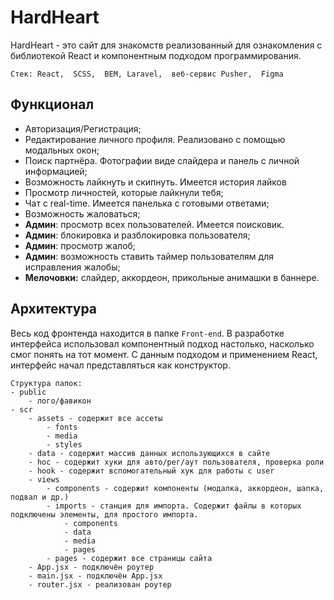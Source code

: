 # HardHeart

HardHeart - это сайт для знакомств реализованный для ознакомления с библиотекой React и компонентным подходом программирования.

```Стек: React,  SCSS,  BEM, Laravel,  веб-сервис Pusher,  Figma ```

## Функционал
 - Авторизация/Регистрация;
 - Редактирование личного профиля. Реализовано с помощью модальных окон;
 - Поиск партнёра. Фотографии виде слайдера и панель с личной информацией;
 - Возможность лайкнуть и скипнуть. Имеется история лайков
 - Просмотр личностей, которые лайкнули тебя;
 - Чат с real-time. Имеется панелька с готовыми ответами;
 - Возможность жаловаться;
 - **Админ**: просмотр всех пользователей. Имеется поисковик.
 - **Админ**: блокировка и разблокировка пользователя; 
 - **Админ**: просмотр жалоб;
 - **Админ**: возможность ставить таймер пользователям для исправления жалобы;
 - **Мелочовки:** слайдер, аккордеон, прикольные анимашки в баннере.   

## Архитектура 
Весь код фронтенда находится в папке `Front-end`. В разработке интерфейса использовал компонентный подход настолько, насколько смог понять на тот момент. С данным подходом и применением React, интерфейс начал представляться как конструктор.

```
Структура папок:
- public
	- лого/фавикон
- scr
	- assets - содержит все ассеты
		- fonts
		- media
		- styles
	- data - содержит массив данных использующихся в сайте
	- hoc - содержит хуки для авто/рег/аут пользователя, проверка роли 
	- hook - содержит вспомогательный хук для работы с user
	- views
		- components - содержит компоненты (модалка, аккордеон, шапка, подвал и др.)
		- imports - станция для импорта. Содержит файлы в которых подключены элементы, для простого импорта.
			- components
			- data
			- media
			- pages
		- pages - содержит все страницы сайта
	- App.jsx - подключён роутер
	- main.jsx - подключён App.jsx
	- router.jsx - реализован роутер
```
